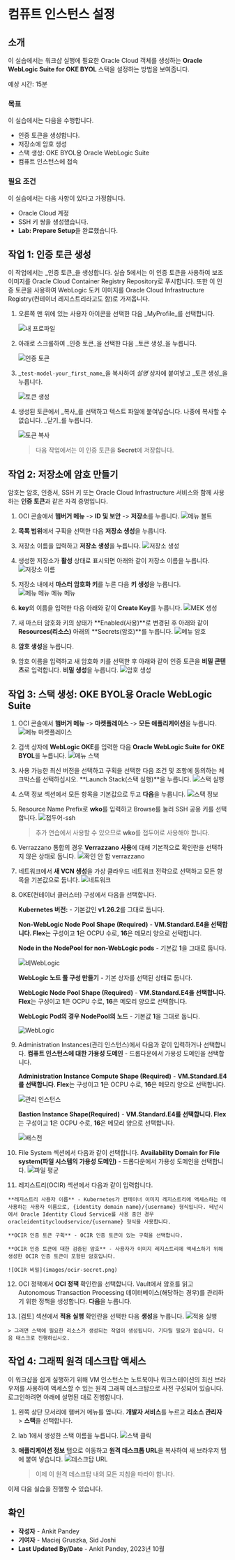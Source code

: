 # 컴퓨트 인스턴스 설정

## 소개

이 실습에서는 워크샵 실행에 필요한 Oracle Cloud 객체를 생성하는 **Oracle WebLogic Suite for OKE BYOL** 스택을 설정하는 방법을 보여줍니다.

예상 시간: 15분

### 목표

이 실습에서는 다음을 수행합니다.

*   인증 토큰을 생성합니다.
*   저장소에 암호 생성
*   스택 생성: OKE BYOL용 Oracle WebLogic Suite
*   컴퓨트 인스턴스에 접속

### 필요 조건

이 실습에서는 다음 사항이 있다고 가정합니다.

*   Oracle Cloud 계정
*   SSH 키 쌍을 생성했습니다.
*   **Lab: Prepare Setup**을 완료했습니다.

## 작업 1: 인증 토큰 생성

이 작업에서는 _인증 토큰_을 생성합니다. 실습 5에서는 이 인증 토큰을 사용하여 보조 이미지를 Oracle Cloud Container Registry Repository로 푸시합니다. 또한 이 인증 토큰을 사용하여 WebLogic 도커 이미지를 Oracle Cloud Infrastructure Registry(컨테이너 레지스트리라고도 함)로 가져옵니다.

1.  오른쪽 맨 위에 있는 사용자 아이콘을 선택한 다음 _MyProfile_를 선택합니다.
    
    ![내 프로파일](images/my-profile.png)
    
2.  아래로 스크롤하여 _인증 토큰_을 선택한 다음 _토큰 생성_을 누릅니다.
    
    ![인증 토큰](images/auth-token.png)
    
3.  _`test-model-your_first_name`_을 복사하여 _설명_ 상자에 붙여넣고 _토큰 생성_을 누릅니다.
    
    ![토큰 생성](images/create-token.png)
    
4.  생성된 토큰에서 _복사_를 선택하고 텍스트 파일에 붙여넣습니다. 나중에 복사할 수 없습니다. _닫기_를 누릅니다.
    
    ![토큰 복사](images/copy-token.png)
    
    > 다음 작업에서는 이 인증 토큰을 **Secret**에 저장합니다.
    

## 작업 2: 저장소에 암호 만들기

암호는 암호, 인증서, SSH 키 또는 Oracle Cloud Infrastructure 서비스와 함께 사용하는 **인증 토큰**과 같은 자격 증명입니다.

1.  OCI 콘솔에서 **햄버거 메뉴** -> **ID 및 보안** -> **저장소**를 누릅니다. ![메뉴 볼트](images/menu-vault.png)
    
2.  **목록 범위**에서 구획을 선택한 다음 **저장소 생성**을 누릅니다.
    
3.  저장소 이름을 입력하고 **저장소 생성**을 누릅니다. ![저장소 생성](images/create-vault.png)
    
4.  생성한 저장소가 **활성** 상태로 표시되면 아래와 같이 저장소 이름을 누릅니다. ![저장소 이름](images/vault-name.png)
    
5.  저장소 내에서 **마스터 암호화 키**를 누른 다음 **키 생성**을 누릅니다. ![메뉴 메뉴 메뉴 메뉴](images/menu-mek.png)
    
6.  **key**의 이름을 입력한 다음 아래와 같이 **Create Key**를 누릅니다. ![MEK 생성](images/create-mek.png)
    
7.  새 마스터 암호화 키의 상태가 **Enabled(사용)**로 변경된 후 아래와 같이 **Resources(리소스)** 아래의 **Secrets(암호)**를 누릅니다. ![메뉴 암호](images/menu-secret.png)
    
8.  **암호 생성**을 누릅니다.
    
9.  암호 이름을 입력하고 새 암호화 키를 선택한 후 아래와 같이 인증 토큰을 **비밀 콘텐츠**로 입력합니다. **비밀 생성**을 누릅니다. ![암호 생성](images/create-secret.png)
    

## 작업 3: 스택 생성: OKE BYOL용 Oracle WebLogic Suite

1.  OCI 콘솔에서 **햄버거 메뉴** -> **마켓플레이스** -> **모든 애플리케이션**을 누릅니다. ![메뉴 마켓플레이스](images/menu-marketplace.png)
    
2.  검색 상자에 **WebLogic OKE**를 입력한 다음 **Oracle WebLogic Suite for OKE BYOL**을 누릅니다. ![메뉴 스택](images/menu-stack.png)
    
3.  사용 가능한 최신 버전을 선택하고 구획을 선택한 다음 조건 및 조항에 동의하는 체크박스를 선택하십시오. **Launch Stack(스택 실행)**을 누릅니다. ![스택 실행](images/launch-stack.png)
    
4.  스택 정보 섹션에서 모든 항목을 기본값으로 두고 **다음**을 누릅니다. ![스택 정보](images/stack-info.png)
    
5.  Resource Name Prefix로 **wko**를 입력하고 Browse를 눌러 SSH 공용 키를 선택합니다. ![접두어-ssh](images/prefix-ssh.png)
    
    > 추가 연습에서 사용할 수 있으므로 **wko**를 접두어로 사용해야 합니다.
    
6.  Verrazzano 통합의 경우 **Verrazzano 사용**에 대해 기본적으로 확인란을 선택하지 않은 상태로 둡니다. ![확인 안 함 verrazzano](images/uncheck-verrazzano.png)
    
7.  네트워크에서 **새 VCN 생성**을 가상 클라우드 네트워크 전략으로 선택하고 모든 항목을 기본값으로 둡니다. ![네트워크](images/network.png)
    
8.  OKE(컨테이너 클러스터) 구성에서 다음을 선택합니다.
    
    **Kubernetes 버전:** - 기본값인 **v1.26.2**를 그대로 둡니다.
    
    **Non-WebLogic Node Pool Shape (Required)** - **VM.Standard.E4을 선택합니다. Flex**는 구성이고 **1**은 OCPU 수로, **16**은 메모리 양으로 선택합니다.
    
    **Node in the NodePool for non-WebLogic pods** - 기본값 **1**을 그대로 둡니다.
    
    ![비WebLogic](images/non-weblogic.png)
    
    **WebLogic 노드 풀 구성 만들기** - 기본 상자를 선택된 상태로 둡니다.
    
    **WebLogic Node Pool Shape (Required)** - **VM.Standard.E4을 선택합니다. Flex**는 구성이고 **1**은 OCPU 수로, **16**은 메모리 양으로 선택합니다.
    
    **WebLogic Pod의 경우 NodePool의 노드** - 기본값 **1**을 그대로 둡니다.
    
    ![WebLogic](images/weblogic-pool.png)
    
9.  Administration Instances(관리 인스턴스)에서 다음과 같이 입력하거나 선택합니다. **컴퓨트 인스턴스에 대한 가용성 도메인** - 드롭다운에서 가용성 도메인을 선택합니다.
    
    **Administration Instance Compute Shape (Required)** - **VM.Standard.E4를 선택합니다. Flex**는 구성이고 **1**은 OCPU 수로, **16**은 메모리 양으로 선택합니다.
    
    ![관리 인스턴스](images/admin-instance.png)
    
    **Bastion Instance Shape(Required)** - **VM.Standard.E4를 선택합니다. Flex**는 구성이고 **1**은 OCPU 수로, **16**은 메모리 양으로 선택합니다.
    
    ![배스천](images/bastion.png)
    
10.  File System 섹션에서 다음과 같이 선택합니다. **Availability Domain for File system(파일 시스템의 가용성 도메인)** - 드롭다운에서 가용성 도메인을 선택합니다. ![파일 평균](images/file-avd.png)
    
11.  레지스트리(OCIR) 섹션에서 다음과 같이 입력합니다.
    
    **레지스트리 사용자 이름** - Kubernetes가 컨테이너 이미지 레지스트리에 액세스하는 데 사용하는 사용자 이름으로, {identity domain name}/{username} 형식입니다. 테넌시에서 Oracle Identity Cloud Service를 사용 중인 경우 oracleidentitycloudservice/{username} 형식을 사용합니다.
    
    **OCIR 인증 토큰 구획** - OCIR 인증 토큰이 있는 구획을 선택합니다.
    
    **OCIR 인증 토큰에 대한 검증된 암호** - 사용자가 이미지 레지스트리에 액세스하기 위해 생성한 OCIR 인증 토큰이 포함된 암호입니다.
    
    ![OCIR 비밀](images/ocir-secret.png)
    
12.  OCI 정책에서 **OCI 정책** 확인란을 선택합니다. Vault에서 암호를 읽고 Autonomous Transaction Processing 데이터베이스(해당하는 경우)를 관리하기 위한 정책을 생성합니다. **다음**을 누릅니다.
    
13.  \[검토\] 섹션에서 **적용 실행** 확인란을 선택한 다음 **생성**을 누릅니다. ![적용 실행](images/run-apply.png)
    
    > 그러면 스택에 필요한 리소스가 생성되는 작업이 생성됩니다. 기다릴 필요가 없습니다. 다음 태스크로 진행하십시오.
    

## 작업 4: 그래픽 원격 데스크탑 액세스

이 워크샵을 쉽게 실행하기 위해 VM 인스턴스는 노트북이나 워크스테이션의 최신 브라우저를 사용하여 액세스할 수 있는 원격 그래픽 데스크탑으로 사전 구성되어 있습니다. 로그인하려면 아래에 설명된 대로 진행합니다.

1.  왼쪽 상단 모서리에 햄버거 메뉴를 엽니다. **개발자 서비스**를 누르고 **리소스 관리자** > **스택**을 선택합니다.
    
2.  lab 1에서 생성한 스택 이름을 누릅니다. ![스택 클릭](images/click-stack.png)
    
3.  **애플리케이션 정보** 탭으로 이동하고 **원격 데스크톱 URL**을 복사하여 새 브라우저 탭에 붙여 넣습니다. ![데스크탑 URL](images/desktop-url.png)
    
    > 이제 이 원격 데스크탑 내의 모든 지침을 따라야 합니다.
    

이제 다음 실습을 진행할 수 있습니다.

## 확인

*   **작성자** - Ankit Pandey
*   **기여자** - Maciej Gruszka, Sid Joshi
*   **Last Updated By/Date** - Ankit Pandey, 2023년 10월